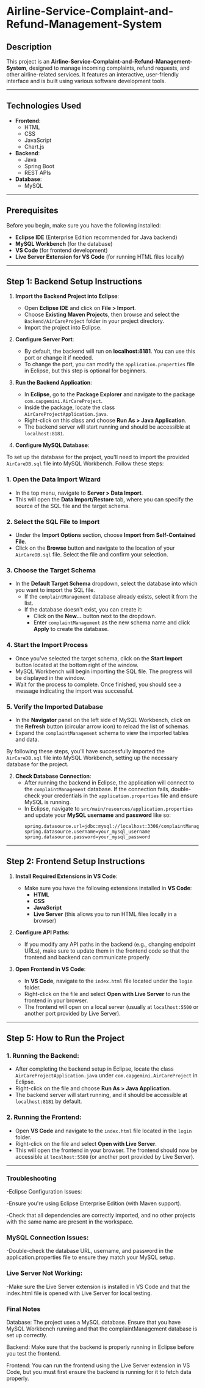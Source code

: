 # Airline-Service-Complaint-and-Refund-Management-System

## Description
This project is an **Airline-Service-Complaint-and-Refund-Management-System**, designed to manage incoming complaints, refund requests, and other airline-related services. It features an interactive, user-friendly interface and is built using various software development tools.

---

## Technologies Used
- **Frontend**: 
  - HTML
  - CSS
  - JavaScript
  - Chart.js
- **Backend**: 
  - Java
  - Spring Boot
  - REST APIs
- **Database**: 
  - MySQL

---

## Prerequisites
Before you begin, make sure you have the following installed:

- **Eclipse IDE** (Enterprise Edition recommended for Java backend)
- **MySQL Workbench** (for the database)
- **VS Code** (for frontend development)
- **Live Server Extension for VS Code** (for running HTML files locally)

---

## Step 1: Backend Setup Instructions

1. **Import the Backend Project into Eclipse**:
   - Open **Eclipse IDE** and click on **File > Import**.
   - Choose **Existing Maven Projects**, then browse and select the `Backend/AirCareProject` folder in your project directory.
   - Import the project into Eclipse.

2. **Configure Server Port**:
   - By default, the backend will run on **localhost:8181**. You can use this port or change it if needed.
   - To change the port, you can modify the `application.properties` file in Eclipse, but this step is optional for beginners.

3. **Run the Backend Application**:
   - In **Eclipse**, go to the **Package Explorer** and navigate to the package `com.capgemini.AirCareProject`.
   - Inside the package, locate the class `AirCareProjectApplication.java`.
   - Right-click on this class and choose **Run As > Java Application**.
   - The backend server will start running and should be accessible at `localhost:8181`.

4. **Configure MySQL Database**:
   
To set up the database for the project, you'll need to import the provided `AirCareDB.sql` file into MySQL Workbench. Follow these steps:


### 1. Open the Data Import Wizard
- In the top menu, navigate to **Server > Data Import**.
- This will open the **Data Import/Restore** tab, where you can specify the source of the SQL file and the target schema.

### 2. Select the SQL File to Import
- Under the **Import Options** section, choose **Import from Self-Contained File**.
- Click on the **Browse** button and navigate to the location of your `AirCareDB.sql` file. Select the file and confirm your selection.

### 3. Choose the Target Schema
- In the **Default Target Schema** dropdown, select the database into which you want to import the SQL file.
  - If the `complaintManagement` database already exists, select it from the list.
  - If the database doesn't exist, you can create it:
    - Click on the **New...** button next to the dropdown.
    - Enter `complaintManagement` as the new schema name and click **Apply** to create the database.

### 4. Start the Import Process
- Once you've selected the target schema, click on the **Start Import** button located at the bottom right of the window.
- MySQL Workbench will begin importing the SQL file. The progress will be displayed in the window.
- Wait for the process to complete. Once finished, you should see a message indicating the import was successful.

### 5. Verify the Imported Database
- In the **Navigator** panel on the left side of MySQL Workbench, click on the **Refresh** button (circular arrow icon) to reload the list of schemas.
- Expand the `complaintManagement` schema to view the imported tables and data.

By following these steps, you'll have successfully imported the `AirCareDB.sql` file into MySQL Workbench, setting up the necessary database for the project.



2. **Check Database Connection**:
   - After running the backend in Eclipse, the application will connect to the `complaintManagement` database. If the connection fails, double-check your credentials in the `application.properties` file and ensure MySQL is running.
   - In Eclipse, navigate to `src/main/resources/application.properties` and update your **MySQL username** and **password** like so:
     ```properties
     spring.datasource.url=jdbc:mysql://localhost:3306/complaintManagement
     spring.datasource.username=your_mysql_username
     spring.datasource.password=your_mysql_password
     ```

---

## Step 2: Frontend Setup Instructions

1. **Install Required Extensions in VS Code**:
   - Make sure you have the following extensions installed in **VS Code**:
     - **HTML**
     - **CSS**
     - **JavaScript**
     - **Live Server** (this allows you to run HTML files locally in a browser)

2. **Configure API Paths**:
   - If you modify any API paths in the backend (e.g., changing endpoint URLs), make sure to update them in the frontend code so that the frontend and backend can communicate properly.

3. **Open Frontend in VS Code**:
   - In **VS Code**, navigate to the `index.html` file located under the `login` folder.
   - Right-click on the file and select **Open with Live Server** to run the frontend in your browser.
   - The frontend will open on a local server (usually at `localhost:5500` or another port provided by Live Server).

---




## Step 5: How to Run the Project

### 1. **Running the Backend**:
   - After completing the backend setup in Eclipse, locate the class `AirCareProjectApplication.java` under `com.capgemini.AirCareProject` in Eclipse.
   - Right-click on the file and choose **Run As > Java Application**.
   - The backend server will start running, and it should be accessible at `localhost:8181` by default.

### 2. **Running the Frontend**:
   - Open **VS Code** and navigate to the `index.html` file located in the `login` folder.
   - Right-click on the file and select **Open with Live Server**.
   - This will open the frontend in your browser. The frontend should now be accessible at `localhost:5500` (or another port provided by Live Server).

-------------

### **Troubleshooting**
-Eclipse Configuration Issues:

-Ensure you're using Eclipse Enterprise Edition (with Maven support).

-Check that all dependencies are correctly imported, and no other projects with the same name are present in the workspace.

### **MySQL Connection Issues:**

-Double-check the database URL, username, and password in the application.properties file to ensure they match your MySQL setup.

### **Live Server Not Working:**

-Make sure the Live Server extension is installed in VS Code and that the index.html file is opened with Live Server for local testing.

### **Final Notes**
Database: The project uses a MySQL database. Ensure that you have MySQL Workbench running and that the complaintManagement database is set up correctly.

Backend: Make sure that the backend is properly running in Eclipse before you test the frontend.

Frontend: You can run the frontend using the Live Server extension in VS Code, but you must first ensure the backend is running for it to fetch data properly.
